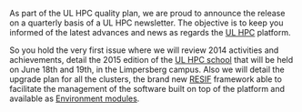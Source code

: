 As part of the UL HPC quality plan, we are proud to announce the release on a quarterly basis of a UL HPC newsletter. 
The objective is to keep you informed of the latest advances and news as regards the [UL HPC](http://hpc.uni.lu) platform.

So you hold the very first issue where we will review 2014 activities and achievements, detail the 2015 edition of the [UL HPC school](https://hpc.uni.lu/hpc-school/) that will be held on June 18th and 19th, in the Limpersberg campus.
Also we will detail the upgrade plan for all the clusters, the brand new [RESIF](https://github.com/ULHPC/resif) framework able to facilitate the management of the software built on top of the platform and available as [Environment modules](http://modules.sourceforge.net/). 
